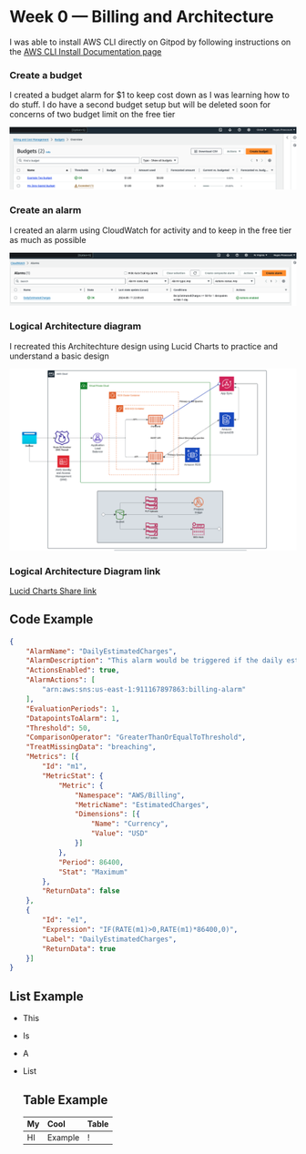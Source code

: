 # Week 0 — Billing and Architecture

I was able to install AWS CLI directly on Gitpod by following instructions on the [AWS CLI Install Documentation page](https://docs.aws.amazon.com/cli/latest/userguide/getting-started-install.html)

### Create a budget 
I created a budget alarm for $1 to keep cost down as I was learning how to do stuff. 
I do have a second budget setup but will be deleted soon for concerns of two budget limit on the free tier 

![Budget alarm I created](assets/budget%20alarm.png)

### Create an alarm 

I created an alarm using CloudWatch for activity and to keep in the free tier as much as possible 

![CloudWatch alarm I created](assets/Alarm.png)

### Logical Architecture diagram

I recreated this Architechture design using Lucid Charts to practice and understand a basic design 

![Lucid Chart Diagram](assets/Logical%20chart.png)

### Logical Architecture Diagram link
[Lucid Charts Share link](https://lucid.app/lucidchart/1ff8b924-543c-4931-a644-7305f1505c20/edit?viewport_loc=-67%2C352%2C3463%2C1698%2C0_0&invitationId=inv_b1143cf9-8003-444c-9465-f89da53df050)

## Code Example 

```json
{
    "AlarmName": "DailyEstimatedCharges",
    "AlarmDescription": "This alarm would be triggered if the daily estimated charges exceeds 50$",
    "ActionsEnabled": true,
    "AlarmActions": [
        "arn:aws:sns:us-east-1:911167897863:billing-alarm"
    ],
    "EvaluationPeriods": 1,
    "DatapointsToAlarm": 1,
    "Threshold": 50,
    "ComparisonOperator": "GreaterThanOrEqualToThreshold",
    "TreatMissingData": "breaching",
    "Metrics": [{
        "Id": "m1",
        "MetricStat": {
            "Metric": {
                "Namespace": "AWS/Billing",
                "MetricName": "EstimatedCharges",
                "Dimensions": [{
                    "Name": "Currency",
                    "Value": "USD"
                }]
            },
            "Period": 86400,
            "Stat": "Maximum"
        },
        "ReturnData": false
    },
    {
        "Id": "e1",
        "Expression": "IF(RATE(m1)>0,RATE(m1)*86400,0)",
        "Label": "DailyEstimatedCharges",
        "ReturnData": true
    }]
}

```

## List Example 

- This 
- Is
- A
- List

  ## Table Example
  | My | Cool | Table |
  | ---| -----|-------|
  | HI | Example| ! |
  
